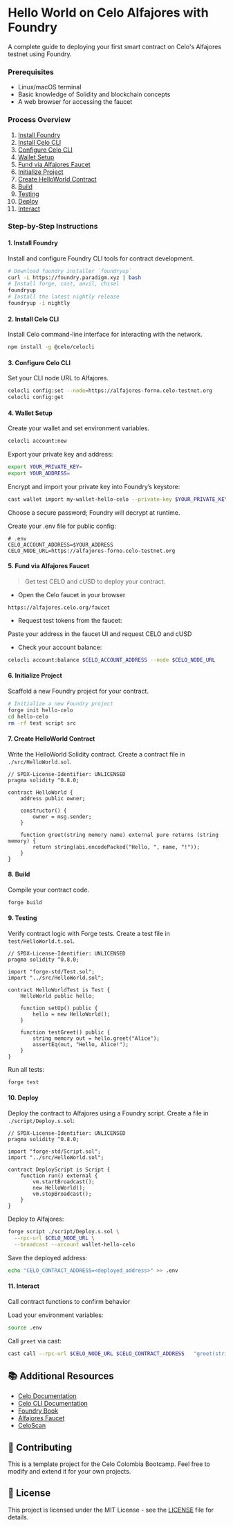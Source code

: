 # Hello World on Celo Alfajores with Foundry

A complete guide to deploying your first smart contract on Celo's Alfajores testnet using Foundry.

### Prerequisites

* Linux/macOS terminal
* Basic knowledge of Solidity and blockchain concepts
* A web browser for accessing the faucet

### Process Overview

1. [Install Foundry](#install-foundry)
2. [Install Celo CLI](#install-celo-cli)
3. [Configure Celo CLI](#configure-celo-cli)
4. [Wallet Setup](#wallet-setup)
5. [Fund via Alfajores Faucet](#fund-via-alfajores-faucet)
6. [Initialize Project](#initialize-project)
7. [Create HelloWorld Contract](#create-helloworld-contract)
8. [Build](#build)
9. [Testing](#testing)
10. [Deploy](#deploy)
11. [Interact](#interact)

### Step-by-Step Instructions

#### 1. Install Foundry

Install and configure Foundry CLI tools for contract development.

```bash
# Download foundry installer `foundryup`
curl -L https://foundry.paradigm.xyz | bash
# Install forge, cast, anvil, chisel
foundryup
# Install the latest nightly release
foundryup -i nightly
```

#### 2. Install Celo CLI

Install Celo command-line interface for interacting with the network.

```bash
npm install -g @celo/celocli
```

#### 3. Configure Celo CLI

Set your CLI node URL to Alfajores.

```bash
celocli config:set --node=https://alfajores-forno.celo-testnet.org
celocli config:get
```

#### 4. Wallet Setup

Create your wallet and set environment variables.

```bash
celocli account:new
```

Export your private key and address:

```bash
export YOUR_PRIVATE_KEY=
export YOUR_ADDRESS=
```

Encrypt and import your private key into Foundry’s keystore:

```bash
cast wallet import my-wallet-hello-celo --private-key $YOUR_PRIVATE_KEY
```

Choose a secure password; Foundry will decrypt at runtime.

Create your .env file for public config:

```
# .env
CELO_ACCOUNT_ADDRESS=$YOUR_ADDRESS
CELO_NODE_URL=https://alfajores-forno.celo-testnet.org
```

#### 5. Fund via Alfajores Faucet

> Get test CELO and cUSD to deploy your contract.

- Open the Celo faucet in your browser 

```
https://alfajores.celo.org/faucet
```

- Request test tokens from the faucet:

Paste your address in the faucet UI and request CELO and cUSD

- Check your account balance:

```bash
celocli account:balance $CELO_ACCOUNT_ADDRESS --node $CELO_NODE_URL
```

#### 6. Initialize Project

Scaffold a new Foundry project for your contract.

```bash
# Initialize a new Foundry project
forge init hello-celo
cd hello-celo
rm -rf test script src
```

#### 7. Create HelloWorld Contract

Write the HelloWorld Solidity contract.
Create a contract file in `./src/HelloWorld.sol`.

```solidity
// SPDX-License-Identifier: UNLICENSED
pragma solidity ^0.8.0;

contract HelloWorld {
    address public owner;

    constructor() {
        owner = msg.sender;
    }

    function greet(string memory name) external pure returns (string memory) {
        return string(abi.encodePacked("Hello, ", name, "!"));
    }
}
```

#### 8. Build

Compile your contract code.

```bash
forge build
```

#### 9. Testing

Verify contract logic with Forge tests.
Create a test file in `test/HelloWorld.t.sol`.

```solidity
// SPDX-License-Identifier: UNLICENSED
pragma solidity ^0.8.0;

import "forge-std/Test.sol";
import "../src/HelloWorld.sol";

contract HelloWorldTest is Test {
    HelloWorld public hello;

    function setUp() public {
        hello = new HelloWorld();
    }

    function testGreet() public {
        string memory out = hello.greet("Alice");
        assertEq(out, "Hello, Alice!");
    }
}
```

Run all tests:

```bash
forge test
```

#### 10. Deploy

Deploy the contract to Alfajores using a Foundry script.
Create a file in `./script/Deploy.s.sol`:

```solidity
// SPDX-License-Identifier: UNLICENSED
pragma solidity ^0.8.0;

import "forge-std/Script.sol";
import "../src/HelloWorld.sol";

contract DeployScript is Script {
    function run() external {
        vm.startBroadcast();
        new HelloWorld();
        vm.stopBroadcast();
    }
}
```

Deploy to Alfajores:

```bash
forge script ./script/Deploy.s.sol \
  --rpc-url $CELO_NODE_URL \
  --broadcast --account wallet-hello-celo 
```

Save the deployed address:

```bash
echo "CELO_CONTRACT_ADDRESS=<deployed_address>" >> .env
```


#### 11. Interact

Call contract functions to confirm behavior

Load your environment variables:

```bash
source .env
```

Call `greet` via cast: 

```bash
cast call --rpc-url $CELO_NODE_URL $CELO_CONTRACT_ADDRESS   "greet(string)(string)" "Celo 😎"
```

## 📚 Additional Resources

* [Celo Documentation](https://docs.celo.org/)
* [Celo CLI Documentation](https://docs.celo.org/cli)
* [Foundry Book](https://book.getfoundry.sh/)
* [Alfajores Faucet](https://alfajores.celo.org/faucet)
* [CeloScan](https://celoscan.io/)

## 🤝 Contributing

This is a template project for the Celo Colombia Bootcamp. Feel free to modify and extend it for your own projects.

## 📄 License

This project is licensed under the MIT License - see the [LICENSE](LICENSE) file for details.

